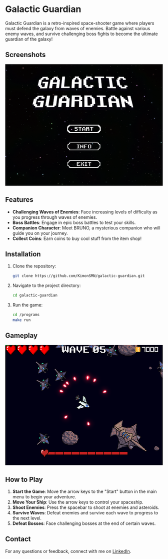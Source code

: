 # Galactic Guardian

Galactic Guardian is a retro-inspired space-shooter game where players must defend the galaxy from waves of enemies. Battle against various enemy waves, and survive challenging boss fights to become the ultimate guardian of the galaxy!

## Screenshots

![Main Menu](/programs/assets/screenshots/main_menu.png)

## Features

- **Challenging Waves of Enemies**: Face increasing levels of difficulty as you progress through waves of enemies.
- **Boss Battles**: Engage in epic boss battles to test your skills.
- **Companion Character**: Meet BRUNO, a mysterious companion who will guide you on your journey.
- **Collect Coins**: Earn coins to buy cool stuff from the item shop!

## Installation

1. Clone the repository:
   ```sh
   git clone https://github.com/KimonSMN/galactic-guardian.git
   ```
2. Navigate to the project directory:
   ```sh
   cd galactic-guardian
   ```
3. Run the game:

   ```sh
   cd /programs
   make run
   ```

## Gameplay

![Main Menu](/programs/assets/screenshots/fight_1.png)

## How to Play

1. **Start the Game**: Move the arrow keys to the "Start" button in the main menu to begin your adventure.
2. **Move Your Ship**: Use the arrow keys to control your spaceship.
3. **Shoot Enemies**: Press the spacebar to shoot at enemies and asteroids.
4. **Survive Waves**: Defeat enemies and survive each wave to progress to the next level.
5. **Defeat Bosses**: Face challenging bosses at the end of certain waves.

## Contact

For any questions or feedback, connect with me on [LinkedIn](https://www.linkedin.com/in/kimon-smirlianos/).
